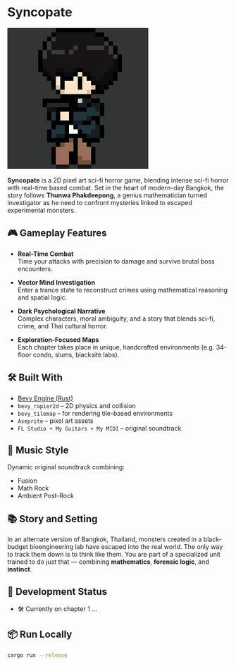 # Syncopate

![Syncopate Logo](./assets/misc/cover_1.png)

**Syncopate** is a 2D pixel art sci-fi horror game, blending intense sci-fi horror with real-time based combat. Set in the heart of modern-day Bangkok, the story follows **Thunwa Phakdeepong**, a genius mathematician turned investigator as he need to confront mysteries linked to escaped experimental monsters.

## 🎮 Gameplay Features

- **Real-Time Combat**  
  Time your attacks with precision to damage and survive brutal boss encounters.

- **Vector Mind Investigation**  
  Enter a trance state to reconstruct crimes using mathematical reasoning and spatial logic.

- **Dark Psychological Narrative**  
  Complex characters, moral ambiguity, and a story that blends sci-fi, crime, and Thai cultural horror.

- **Exploration-Focused Maps**  
  Each chapter takes place in unique, handcrafted environments (e.g. 34-floor condo, slums, blacksite labs).

## 🛠️ Built With

- [Bevy Engine (Rust)](https://bevyengine.org/)
- `bevy_rapier2d` – 2D physics and collision
- `bevy_tilemap` – for rendering tile-based environments
- `Aseprite` – pixel art assets
- `FL Studio + My Guitars + My MIDI` – original soundtrack

## 🎵 Music Style

Dynamic original soundtrack combining:

- Fusion
- Math Rock
- Ambient Post-Rock

## 📚 Story and Setting

In an alternate version of Bangkok, Thailand, monsters created in a black-budget bioengineering lab have escaped into the real world. The only way to track them down is to think like them. You are part of a specialized unit trained to do just that — combining **mathematics**, **forensic logic**, and **instinct**.

## 🚧 Development Status

- 🛠️ Currently on chapter 1 ...

## 📦 Run Locally

```bash
cargo run --release
```
